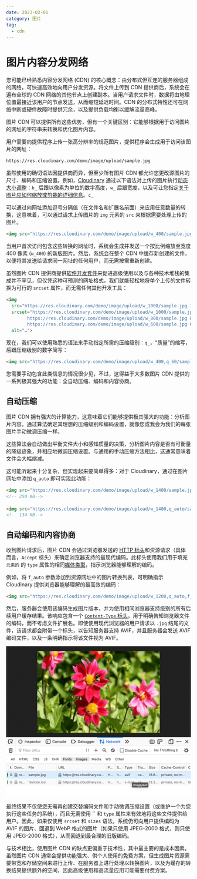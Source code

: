```yaml
---
date: 2023-02-01
category: 图片
tag:
  - cdn
---
```

# 图片内容分发网络 



您可能已经熟悉内容分发网络 (CDN) 的核心概念：由分布式但互连的服务器组成的网络，可快速高效地向用户分发资源。将文件上传到 CDN 提供商后，系统会在遍布全球的 CDN 网络的其他节点上创建副本。当用户请求文件时，数据将由地理位置最接近该用户的节点发送，从而缩短延迟时间。CDN 的分布式特性还可在网络中断或硬件故障时提供冗余，以及提供负载均衡以缓解流量高峰。

图片 CDN 可以提供所有这些优势，但有一个关键区别：它能够根据用于访问图片的网址的字符串来转换和优化图片内容。

用户需要向提供程序上传一张高分辨率的规范图片，提供程序会生成用于访问该图片的网址：

```html
https://res.cloudinary.com/demo/image/upload/sample.jpg
```

虽然使用的确切语法因提供商而异，但至少所有图片 CDN 都允许您更改源图片的尺寸、编码和压缩设置。例如，[Cloudinary](https://cloudinary.com/) 通过以下语法对上传的图片执行[动态大小调整](https://cloudinary.com/documentation/resizing_and_cropping#setting_the_resize_dimensions)：`h_` 后跟以像素为单位的数字高度，`w_` 后跟宽度，以及可让您指定[关于图片应如何缩放或剪裁的详细信息](https://cloudinary.com/documentation/resizing_and_cropping#crop)。`c_`

可以通过向网址添加逗号分隔值（在文件名和扩展名前面）来应用任意数量的转换，这意味着，可以通过请求上传图片的 `img` 元素的 `src` 来根据需要处理上传的图片。

```html
<img src="https://res.cloudinary.com/demo/image/upload/w_400/sample.jpg" alt="…">
```

当用户首次访问包含这些转换的网址时，系统会生成并发送一个按比例缩放至宽度 400 像素 (`w_400`) 的新版图片。然后，系统会在整个 CDN 中缓存新创建的文件，以便将其发送给请求同一网址的任何用户，而无需按需重新创建。

虽然图片 CDN 提供商提供[软件开发套件](https://cloudinary.com/documentation/cloudinary_sdks)来促进高级使用以及与各种技术堆栈的集成并不罕见，但仅凭这种可预测的网址格式，我们就能轻松地将单个上传的文件转换为可行的 `srcset` 属性，而无需任何其他开发工具：

```html
<img
  src="https://res.cloudinary.com/demo/image/upload/w_1000/sample.jpg 1000w"
  srcset="https://res.cloudinary.com/demo/image/upload/w_1000/sample.jpg 1000w,
        https://res.cloudinary.com/demo/image/upload/w_800/sample.jpg 800w,
        https://res.cloudinary.com/demo/image/upload/w_600/sample.jpg 600w"
  alt="…">
```

现在，我们可以使用熟悉的语法来手动指定所需的压缩级别：`q_`，“质量”的缩写，后跟压缩级别的数字简写：

```html
<img src="https://res.cloudinary.com/demo/image/upload/w_400,q_60/sample.jpg"  alt="…">
```

您需要手动包含此类信息的情况很少见，不过，这得益于大多数图片 CDN 提供的一系列极其强大的功能：全自动压缩、编码和内容协商。

## 自动压缩

图片 CDN 拥有强大的计算能力，这意味着它们能够提供极其强大的功能：分析图片内容，通过算法确定其理想的压缩级别和编码设置，就像您或我会为我们的每张图片手动微调压缩一样。

这些算法会自动做出平衡文件大小和感知质量的决策，分析图片内容是否有可衡量的降级迹象，并相应地微调压缩设置。与通用的手动压缩方法相比，这通常意味着文件会大幅缩减。

这可能听起来十分复杂，但实现起来要简单得多：对于 Cloudinary，通过在图片网址中添加 `q_auto` 即可实现此功能：

```html
<img src="https://res.cloudinary.com/demo/image/upload/w_1400/sample.jpg" alt="…">
<!-- 250 KB-->

<img src="https://res.cloudinary.com/demo/image/upload/w_1400,q_auto/sample.jpg" alt="…">
<!-- 134 KB-->
```

## 自动编码和内容协商

收到图片请求后，图片 CDN 会通过浏览器发送的 [HTTP 标头](https://developer.mozilla.org/docs/Web/HTTP/Headers)和资源请求（具体而言，`Accept` 标头）来确定浏览器支持的最现代编码。此标头使用我们用于填充 `` 元素的 `` 的 `type` 属性的相同[媒体类型](https://developer.mozilla.org/docs/Web/HTTP/Basics_of_HTTP/MIME_types)，指示浏览器能够理解的编码。

例如，将 `f_auto` 参数添加到资源网址中的图片转换列表，可明确指示 Cloudinary 提供浏览器能够理解的最高效的编码：

```html
<img src="https://res.cloudinary.com/demo/image/upload/w_1200,q_auto,f_auto/sample.jpg" alt="…">
```

然后，服务器会使用该编码生成图片版本，并为使用相同浏览器支持级别的所有后续用户缓存结果。该响应包含一个 [`Content-Type` 标头](https://developer.mozilla.org/docs/Web/HTTP/Headers/Content-Type)，用于明确告知浏览器文件的编码，而不考虑文件扩展名。即使使用现代浏览器的用户请求以 `.jpg` 结尾的文件，该请求都会附带一个标头，以告知服务器支持 AVIF，并且服务器会发送 AVIF 编码文件，以及一条明确指示将该文件视为 AVIF。

![CDN 界面。](images/cdn-user-interface-7baff89eee95.png)

最终结果不仅使您无需再创建交替编码文件和手动微调压缩设置（或维护一个为您执行这些任务的系统），而且无需使用 `` 和 `type` 属性来有效地将这些文件提供给用户。因此，如果仅使用 `srcset` 和 `sizes` 语法，系统仍可向用户提供编码为 AVIF 的图片、回退到 WebP 格式的图片（如果只使用 JPEG-2000 格式，则只使用 JPEG-2000 格式），从而回退到最合理的旧版编码。

与技术相比，使用图片 CDN 的缺点更偏重于技术性，其中最主要的是成本因素。虽然图片 CDN 通常会提供功能强大、供个人使用的免费方案，但生成图片资源需要带宽和存储空间来进行上传、在服务器上进行处理以转换图片，以及为缓存的转换结果提供额外的空间，因此高级使用和高流量应用可能需要付费方案。